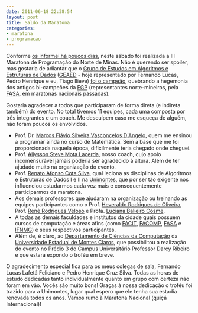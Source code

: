 ```yaml
---
date: 2011-06-18 22:38:54
layout: post
title: Saldo da Maratona
categories:
- maratona
- programacao
---
```


Conforme [os informei há poucos dias](http://blog.myhro.info/2011/06/iii-maratona-de-programacao/), neste sábado foi realizada a III Maratona de Programação do Norte de Minas. Não é querendo ser spoiler, mas gostaria de adiantar que o [Grupo de Estudos em Algoritmos e Estruturas de Dados](https://github.com/myhro/GEAED) ([GEAED](https://github.com/myhro/GEAED) - hoje representado por Fernando Lucas, Pedro Henrique e eu, Tiago Ilieve) [foi o campeão](http://www.dcc.unimontes.br/maratona/), quebrando a hegemonia dos antigos bi-campeões da [FGP](http://www.fasa.edu.br/novoportal/index.php?option=com_content&task=view&id=479&itemid=122) (representantes norte-mineiros, pela [FASA](http://www.fasa.edu.br/), em maratonas nacionais passadas).

Gostaria agradecer a todos que participaram de forma direta (e indireta também) do evento. No total tivemos 11 equipes, cada uma composta por três integrantes e um coach. Me desculpem caso me esqueça de alguém, não foram poucos os envolvidos.

* Prof. Dr. [Marcos Flávio Silveira Vasconcelos D'Angelo](http://buscatextual.cnpq.br/buscatextual/visualizacv.do?id=K4704720Y6), quem me ensinou a programar ainda no curso de Matemática. Sem a base que me foi proporcionada naquela época, dificilmente teria chegado onde cheguei.  
* Prof. [Allysson Steve Mota Lacerda](http://buscatextual.cnpq.br/buscatextual/visualizacv.do?id=K4718016Z4), nosso coach, cujo apoio incomensurável jamais poderia ser agradecido à altura. Além de ter ajudado muito na organização do evento.  
* Prof. [Renato Afonso Cota Silva](http://buscatextual.cnpq.br/buscatextual/visualizacv.do?id=K4742948Z3), qual leciona as disciplinas de Algoritmos e Estruturas de Dados I e II na [Unimontes](http://www.unimontes.br/), que por ser tão exigente nos influenciou estudarmos cada vez mais e consequentemente participarmos da maratona.  
* Aos demais professores que ajudaram na organização ou treinando as equipes participantes como o Prof. [Heveraldo Rodrigues de Oliveira](http://buscatextual.cnpq.br/buscatextual/visualizacv.do?id=K4758727J6), Prof. [Renê Rodrigues Veloso](http://buscatextual.cnpq.br/buscatextual/visualizacv.do?id=K4759324E8) e Profa. [Luciana Balieiro Cosme](http://buscatextual.cnpq.br/buscatextual/visualizacv.do?id=K4277437U7).  
* A todas as demais faculdades e institutos da cidade quais possuem cursos de computação e áreas afins (como [FACIT](http://www.femc.edu.br/), [FACOMP](http://www.facomp.edu.br/), [FASA](http://www.fasa.edu.br/) e [IFNMG](http://www.ifnmg.edu.br/)) e seus respectivos participantes.  
* Além de, é claro, ao [Departamento de Ciências da Computação](http://www.dcc.unimontes.br/) da [Universidade Estadual de Montes Claros](http://www.unimontes.br/), que possibilitou a realização do evento no Prédio 3 do Campus Universitário Professor Darcy Ribeiro e que estará expondo o troféu em breve.

O agradecimento especial fica para os meus colegas de sala, Fernando Lucas Lafetá Feliciano e Pedro Henrique Cruz Silva. Todas as horas de estudo dedicadas tanto individualmente quanto em grupo com certeza não foram em vão. Vocês são muito bons! Graças à nossa dedicação o troféu foi trazido para a Unimontes, lugar qual espero que ele tenha sua estadia renovada todos os anos. Vamos rumo à Maratona Nacional (quiçá Internacional)!
